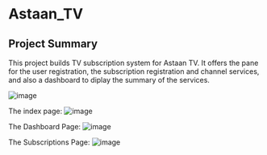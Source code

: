 # Astaan_TV
## Project Summary
This project builds TV subscription system for Astaan TV. It offers the pane for the user registration, the subscription registration and channel services, and also a dashboard to diplay the summary of the services.

![image](https://github.com/user-attachments/assets/1dd82d04-cc46-42f1-997b-d7348f0abff7)


The index page:
![image](https://github.com/user-attachments/assets/826fa5de-d421-429d-9d9f-e227cd57451d)

The Dashboard Page:
![image](https://github.com/user-attachments/assets/cf77b39f-e467-4fb7-a3fe-64945d37c187)

The Subscriptions Page:
![image](https://github.com/user-attachments/assets/5ba3abda-15c7-4903-ae9d-2e429eac657e)



